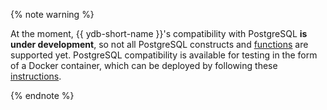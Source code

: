 
{% note warning %}

At the moment, {{ ydb-short-name }}'s compatibility with PostgreSQL **is under development**, so not all PostgreSQL constructs and [functions](../functions.md) are supported yet. PostgreSQL compatibility is available for testing in the form of a Docker container, which can be deployed by following these [instructions](../docker-connect.md).

{% endnote %}
